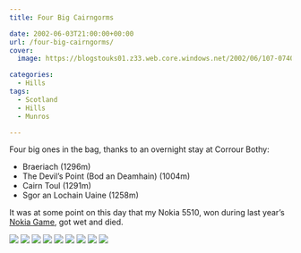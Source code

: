 ```yaml
---
title: Four Big Cairngorms

date: 2002-06-03T21:00:00+00:00
url: /four-big-cairngorms/
cover: 
  image: https://blogstouks01.z33.web.core.windows.net/2002/06/107-0740_IMG-1.jpg

categories:
  - Hills
tags:
  - Scotland
  - Hills
  - Munros

---
```

Four big ones in the bag, thanks to an overnight stay at Corrour Bothy:

* Braeriach (1296m)
* The Devil’s Point (Bod an Deamhain) (1004m)
* Cairn Toul (1291m)
* Sgor an Lochain Uaine (1258m)

It was at some point on this day that my Nokia 5510, won during last year’s [Nokia Game][1], got wet and died.

![](https://blogstouks01.z33.web.core.windows.net/2023/08/107-0736_IMG.jpg)
![](https://blogstouks01.z33.web.core.windows.net/2023/08/107-0737_IMG.jpg)
![](https://blogstouks01.z33.web.core.windows.net/2023/08/107-0740_IMG.jpg)
![](https://blogstouks01.z33.web.core.windows.net/2023/08/107-0741_IMG.jpg)
![](https://blogstouks01.z33.web.core.windows.net/2023/08/107-0743_IMG.jpg)
![](https://blogstouks01.z33.web.core.windows.net/2023/08/107-0745_IMG.jpg)
![](https://blogstouks01.z33.web.core.windows.net/2023/08/107-0746_IMG.jpg)
![](https://blogstouks01.z33.web.core.windows.net/2023/08/107-0747_IMG.jpg)
![](https://blogstouks01.z33.web.core.windows.net/2023/08/107-0749_IMG.jpg)


 [1]: https://en.wikipedia.org/wiki/Nokia_Game#2001:_The_Tone